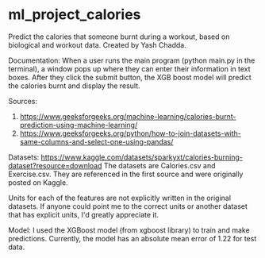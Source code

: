 # ml_project_calories
Predict the calories that someone burnt during a workout, based on biological and workout data.
Created by Yash Chadda.

Documentation:
When a user runs the main program (python main.py in the terminal), a window pops up where they can enter their information in text boxes. After they click the submit button, the XGB boost model will predict the calories burnt and display the result. 

Sources:
1. https://www.geeksforgeeks.org/machine-learning/calories-burnt-prediction-using-machine-learning/
2. https://www.geeksforgeeks.org/python/how-to-join-datasets-with-same-columns-and-select-one-using-pandas/

Datasets:
https://www.kaggle.com/datasets/sparkyxt/calories-burning-dataset?resource=download
The datasets are Calories.csv and Exercise.csv. They are referenced in the first source and were
originally posted on Kaggle.

Units for each of the features are not explicitly written in the original datasets. If anyone could point me to the correct units or another dataset that has explicit units, I'd greatly appreciate it.

Model: 
I used the XGBoost model (from xgboost library) to train and make predictions. Currently, the model has an absolute mean error of 1.22 for test data.

